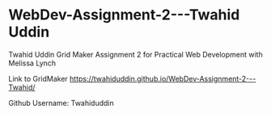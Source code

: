 # WebDev-Assignment-2---Twahid Uddin
Twahid Uddin Grid Maker Assignment 2 for Practical Web Development with Melissa Lynch

Link to GridMaker
https://twahiduddin.github.io/WebDev-Assignment-2---Twahid/

Github Username:
Twahiduddin

